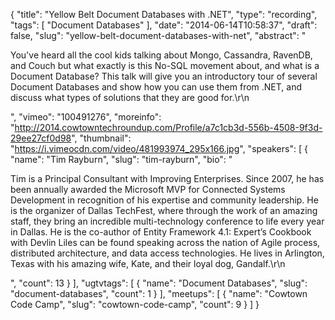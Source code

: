 {
  "title": "Yellow Belt Document Databases with .NET",
  "type": "recording",
  "tags": [
    "Document Databases"
  ],
  "date": "2014-06-14T10:58:37",
  "draft": false,
  "slug": "yellow-belt-document-databases-with-net",
  "abstract": "<p>You've heard all the cool kids talking about Mongo, Cassandra, RavenDB, and Couch but what exactly is this No-SQL movement about, and what is a Document Database?  This talk will give you an introductory tour of several Document Databases and show how you can use them from .NET, and discuss what types of solutions that they are good for.\r\n</p>",
  "vimeo": "100491276",
  "moreinfo": "http://2014.cowtowntechroundup.com/Profile/a7c1cb3d-556b-4508-9f3d-29ee27cf0d98",
  "thumbnail": "https://i.vimeocdn.com/video/481993974_295x166.jpg",
  "speakers": [
    {
      "name": "Tim Rayburn",
      "slug": "tim-rayburn",
      "bio": "<p>Tim is a Principal Consultant with Improving Enterprises. Since 2007, he has been annually awarded the Microsoft MVP for Connected Systems Development in recognition of his expertise and community leadership. He is the organizer of Dallas TechFest, where through the work of an amazing staff, they bring an incredible multi-technology conference to life every year in Dallas. He is the co-author of Entity Framework 4.1: Expert’s Cookbook with Devlin Liles can be found speaking across the nation of Agile process, distributed architecture, and data access technologies. He lives in Arlington, Texas with his amazing wife, Kate, and their loyal dog, Gandalf.\r\n</p>",
      "count": 13
    }
  ],
  "ugtvtags": [
    {
      "name": "Document Databases",
      "slug": "document-databases",
      "count": 1
    }
  ],
  "meetups": [
    {
      "name": "Cowtown Code Camp",
      "slug": "cowtown-code-camp",
      "count": 9
    }
  ]
}